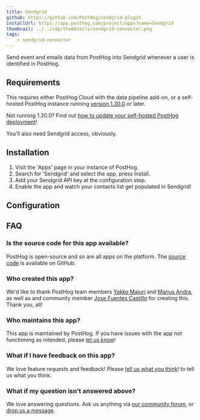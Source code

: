 ```yaml
---
title: Sendgrid
github: https://github.com/PostHog/sendgrid-plugin
installUrl: https://app.posthog.com/project/apps?name=Sendgrid
thumbnail: ../../cdp/thumbnails/sendgrid-connector.png
tags:
    - sendgrid-connector
---
```


Send event and emails data from PostHog into Sendgrid whenever a user is identified in PostHog.

## Requirements

This requires either PostHog Cloud with the data pipeline add-on, or a self-hosted PostHog instance running [version 1.30.0](https://posthog.com/blog/the-posthog-array-1-30-0) or later.

Not running 1.30.0? Find out [how to update your self-hosted PostHog deployment](https://posthog.com/docs/runbook/upgrading-posthog)!

You'll also need Sendgrid access, obviously.

## Installation

1. Visit the 'Apps' page in your instance of PostHog.
2. Search for 'Sendgrid' and select the app, press Install.
3. Add your Sendgrid API key at the configuration step.
4. Enable the app and watch your contacts list get populated in Sendgrid!

## Configuration

<AppParameters />

## FAQ

### Is the source code for this app available?

PostHog is open-source and so are all apps on the platform. The [source code](https://github.com/PostHog/sendgrid-plugin) is available on GitHub.

### Who created this app?

We'd like to thank PostHog team members [Yakko Majuri](https://github.com/yakkomajuri) and [Marius Andra](https://github.com/mariusandra), as well as and community member [Jose Fuentes Castillo](https://github.com/j-fuentesg) for creating this. Thank you, all!

### Who maintains this app?

This app is maintained by PostHog. If you have issues with the app not functioning as intended, please [let us know](http://app.posthog.com/home#supportModal)!

### What if I have feedback on this app?

We love feature requests and feedback! Please [tell us what you think](http://app.posthog.com/home#supportModal)! to tell us what you think.

### What if my question isn't answered above?

We love answering questions. Ask us anything via [our community forum](/questions), or [drop us a message](http://app.posthog.com/home#supportModal). 

